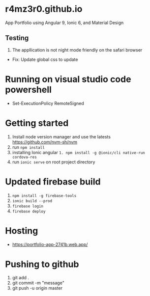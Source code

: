 # r4mz3r0.github.io
App Portfolio using Angular 9, Ionic 6, and Material Design

## Testing 
1. The appllication is not night mode friendly on the safari browser 
- Fix: Update global css to update 
# Running on visual studio code powershell 
- Set-ExecutionPolicy RemoteSigned 
# Getting started 
1. Install node version manager and use the latests https://github.com/nvm-sh/nvm 
2. run `npm install` 
3. installing Ionic angular `1. npm install -g @ionic/cli native-run cordova-res` 
4. run `ionic serve` on root project directory

# Updated firebase build
1. `npm install -g firebase-tools`
2. `ionic build --prod`
3. `firebase login`
3. `firebase deploy`

# Hosting 
- https://portfolio-app-2741b.web.app/

# Pushing to github 
1. git add . 
2. git commit -m "message" 
3. git push -u origin master
